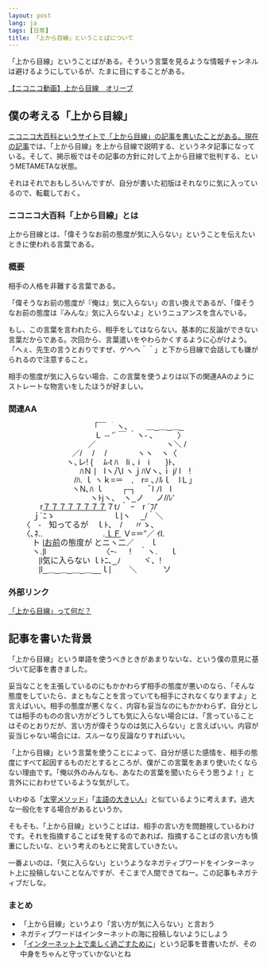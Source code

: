 ```yaml
---
layout: post
lang: ja
tags: [日常]
title: 「上から目線」ということばについて
---
```

「上から目線」ということばがある。そういう言葉を見るような情報チャンネルは避けるようにしているが、たまに目にすることがある。　

<script type="text/javascript" src="http://ext.nicovideo.jp/thumb_watch/sm19124782"></script><noscript><a href="http://www.nicovideo.jp/watch/sm19124782">【ニコニコ動画】上から目線　オリーブ</a></noscript>

## 僕の考える「上から目線」

[ニコニコ大百科というサイトで「上から目線」の記事を書いたことがある。](http://dic.nicovideo.jp/r/a/%E4%B8%8A%E3%81%8B%E3%82%89%E7%9B%AE%E7%B7%9A/390247)[現在の記事](http://dic.nicovideo.jp/a/%E4%B8%8A%E3%81%8B%E3%82%89%E7%9B%AE%E7%B7%9A)では、「上から目線」を上から目線で説明する、というネタ記事になっている。そして、掲示板ではその記事の方針に対して上から目線で批判する、というMETAMETAな状態。

それはそれでおもしろいんですが、自分が書いた初版はそれなりに気に入っているので、転載しておく。

### ニコニコ大百科「上から目線」とは

上から目線とは、「偉そうなお前の態度が気に入らない」ということを伝えたいときに使われる言葉である。

### 概要

相手の人格を非難する言葉である。

「偉そうなお前の態度が『俺は』気に入らない」の言い換えであるが、「偉そうなお前の態度は『みんな』気に入らないよ」というニュアンスを含んでいる。

もし、この言葉を言われたら、相手をしてはならない。基本的に反論ができない言葉だからである。次回から、言葉遣いをやわらかくするように心がけよう。「へぇ、先生の言うとおりですぜ、ゲヘヘ＾＾」と下から目線で会話しても嫌がられるので注意すること。

相手の態度が気に入らない場合、この言葉を使うよりは以下の関連AAのようにストレートな物言いをしたほうが好ましい。

### 関連AA

<pre style="font-size: 16px; line-height: 18px; font-family: Mona,IPAMonaPGothic,'IPA モナー Pゴシック','MS PGothic AA','MS PGothic','ＭＳ Ｐゴシック',sans-serif; overflow: hidden;">　 　 　 　　　　　　　｢￣ ｀ヽ､ 　　＿_＿_＿_<br>　 　 　 　　　　　　　Ｌ -‐ '´ ￣ ｀ヽ- ､　　　〉<br>　　　　　　　　　　／ 　 　 　　　　　　ヽ＼ /<br>　　　　　　　　／/ 　/ 　/ 　 　 　ヽヽ　ヽ〈<br>　 　　　　　　ヽ､レ! {　 ﾑ-t ﾊ　li ､ i　i　　}ﾄ､<br>　　　　　　　　　ﾊＮ |　lヽ八l ヽｊﾊVヽ､ｉ j/ l　!<br>　 　　　　　　　/ﾊ. ｌ ヽｋ=＝　,　r= ､ﾉﾙｌ　lＬ」<br>　　　　　　　　ヽN､ﾊ ｌ　 　┌‐┐ 　 ﾞl ﾉl　l<br>　 　　　　　　　　　ヽﾄjヽ､　ヽ_ノ 　 ノ//ﾚ′<br>　　　　r<a class="auto" href="/a/%EF%BC%97%EF%BC%97">７７</a><a class="auto" href="/a/%EF%BC%97%EF%BC%97">７７</a><a class="auto" href="/a/%EF%BC%97%EF%BC%97">７７</a><a class="auto" href="/a/%EF%BC%97%EF%BC%97">７７</a>７tﾉ｀ ｰ　r ´ﾌ/′<br>　　　ｊ´ﾆゝ 　　　　　　　ｌ|ヽ 　_/｀＼<br>　 　〈　‐　知ってるが　ｌﾄ、　/ 　 〃ゝ、<br>　 　〈､ﾈ.. 　　　　　　 　.<a class="auto" href="/a/%EF%BD%8C%EF%BC%A6">ｌＦ</a> Ｖ=＝"／ ｲl.<br>　　　ト |<a class="auto" href="/a/%E3%81%8A%E5%89%8D">お前</a>の態度が とニヽ二／　　ｌ<br>　　　ヽ.|l　　　　 　 　　〈ｰ- 　 !　｀ヽ. 　 ｌ<br>　 　 　 |l気に入らない ｌﾄﾆ､_ﾉ 　 　 ヾ、!<br>　 　 　 |l_＿_＿_＿_＿__ｌ| 　　＼ 　　　ソ<br></pre>

### 外部リンク

[「上から目線」って何だ？](http://d.hatena.ne.jp/sunchan2004/20090713)

## 記事を書いた背景

「上から目線」という単語を使うべきときがあまりないな、という僕の意見に基づいて記事を書きました。

妥当なことを主張しているのにもかかわらず相手の態度が悪いのなら、「そんな態度をしていたら、まともなことを言っていても相手にされなくなりますよ」と言えばいい。相手の態度が悪くなく、内容も妥当なのにもかかわらず、自分としては相手のものの言い方がどうしても気に入らない場合には、「言っていることはそのとおりだが、言い方が偉そうなのは気に入らない」と言えばいい。内容が妥当じゃない場合には、スルーなり反論なりすればいい。

「上から目線」という言葉を使うことによって、自分が感じた感情を、相手の態度にすべて起因するものだとするところが、僕がこの言葉をあまり使いたくならない理由です。「俺以外のみんなも、あなたの言葉を聞いたらそう思うよ！」と言外ににおわせているような気がして。

いわゆる「[太宰メソッド](http://d.hatena.ne.jp/keyword/%C2%C0%BA%CB%A5%E1%A5%BD%A5%C3%A5%C9)」「[主語の大きい人](http://d.hatena.ne.jp/ZGOK/20080626/weare)」と似ているように考えます。過大な一般化をする場合があるというか。

そもそも、「上から目線」ということばは、相手の言い方を問題視しているわけです。それを指摘することばを発するのであれば、指摘することばの言い方も慎重にしたいな、という考えのもとに発言していきたい。

一番よいのは、「気に入らない」というようなネガティブワードをインターネット上に投稿しないことなんですが、そこまで人間できてねー。この記事もネガティブだしな。

### まとめ

- 「上から目線」というより「言い方が気に入らない」と言おう
- ネガティブワードはインターネットの海に投稿しないようにしよう
- 「[インターネット上で楽しく過ごすために](http://blog.wktk.co.jp/archives/181)」という記事を昔書いたが、その中身をちゃんと守っていかないとね
